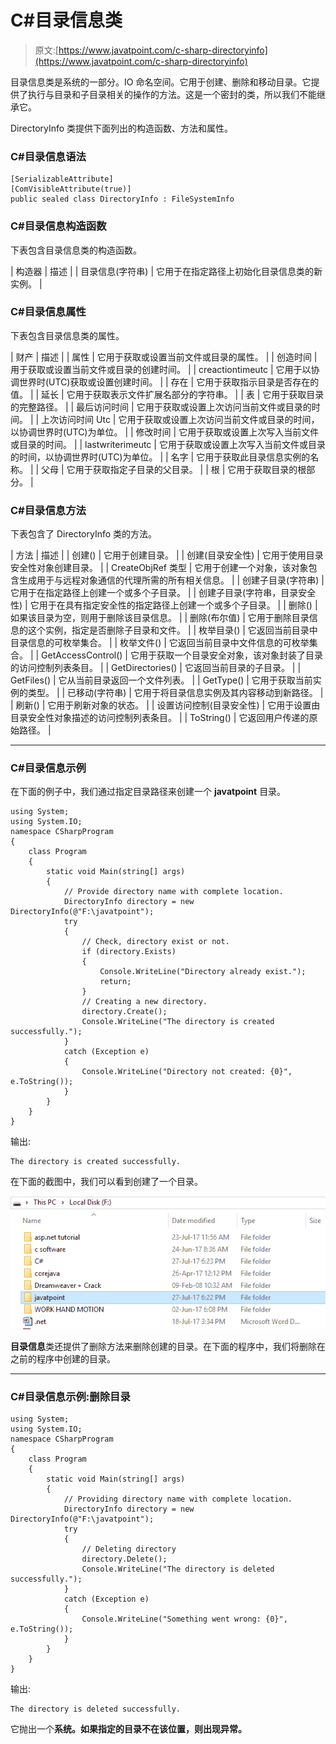 # C#目录信息类

> 原文:[https://www.javatpoint.com/c-sharp-directoryinfo](https://www.javatpoint.com/c-sharp-directoryinfo)

目录信息类是系统的一部分。IO 命名空间。它用于创建、删除和移动目录。它提供了执行与目录和子目录相关的操作的方法。这是一个密封的类，所以我们不能继承它。

DirectoryInfo 类提供下面列出的构造函数、方法和属性。

### C#目录信息语法

```
[SerializableAttribute]
[ComVisibleAttribute(true)]
public sealed class DirectoryInfo : FileSystemInfo

```

### C#目录信息构造函数

下表包含目录信息类的构造函数。

| 构造器 | 描述 |
| 目录信息(字符串) | 它用于在指定路径上初始化目录信息类的新实例。 |

### C#目录信息属性

下表包含目录信息类的属性。

| 财产 | 描述 |
| 属性 | 它用于获取或设置当前文件或目录的属性。 |
| 创造时间 | 用于获取或设置当前文件或目录的创建时间。 |
| creactiontimeutc | 它用于以协调世界时(UTC)获取或设置创建时间。 |
| 存在 | 它用于获取指示目录是否存在的值。 |
| 延长 | 它用于获取表示文件扩展名部分的字符串。 |
| 表 | 它用于获取目录的完整路径。 |
| 最后访问时间 | 它用于获取或设置上次访问当前文件或目录的时间。 |
| 上次访问时间 Utc | 它用于获取或设置上次访问当前文件或目录的时间，以协调世界时(UTC)为单位。 |
| 修改时间 | 它用于获取或设置上次写入当前文件或目录的时间。 |
| lastwriterimeutc | 它用于获取或设置上次写入当前文件或目录的时间，以协调世界时(UTC)为单位。 |
| 名字 | 它用于获取此目录信息实例的名称。 |
| 父母 | 它用于获取指定子目录的父目录。 |
| 根 | 它用于获取目录的根部分。 |

### C#目录信息方法

下表包含了 DirectoryInfo 类的方法。

| 方法 | 描述 |
| 创建() | 它用于创建目录。 |
| 创建(目录安全性) | 它用于使用目录安全性对象创建目录。 |
| CreateObjRef 类型 | 它用于创建一个对象，该对象包含生成用于与远程对象通信的代理所需的所有相关信息。 |
| 创建子目录(字符串) | 它用于在指定路径上创建一个或多个子目录。 |
| 创建子目录(字符串，目录安全性) | 它用于在具有指定安全性的指定路径上创建一个或多个子目录。 |
| 删除() | 如果该目录为空，则用于删除该目录信息。 |
| 删除(布尔值) | 它用于删除目录信息的这个实例，指定是否删除子目录和文件。 |
| 枚举目录() | 它返回当前目录中目录信息的可枚举集合。 |
| 枚举文件() | 它返回当前目录中文件信息的可枚举集合。 |
| GetAccessControl() | 它用于获取一个目录安全对象，该对象封装了目录的访问控制列表条目。 |
| GetDirectories() | 它返回当前目录的子目录。 |
| GetFiles() | 它从当前目录返回一个文件列表。 |
| GetType() | 它用于获取当前实例的类型。 |
| 已移动(字符串) | 它用于将目录信息实例及其内容移动到新路径。 |
| 刷新() | 它用于刷新对象的状态。 |
| 设置访问控制(目录安全性) | 它用于设置由目录安全性对象描述的访问控制列表条目。 |
| ToString() | 它返回用户传递的原始路径。 |

* * *

### C#目录信息示例

在下面的例子中，我们通过指定目录路径来创建一个 **javatpoint** 目录。

```
using System;
using System.IO;
namespace CSharpProgram
{
    class Program
    {
        static void Main(string[] args)
        {
            // Provide directory name with complete location.
            DirectoryInfo directory = new DirectoryInfo(@"F:\javatpoint");
            try
            {
                // Check, directory exist or not.
                if (directory.Exists)
                {
                    Console.WriteLine("Directory already exist.");
                    return;
                }
                // Creating a new directory.
                directory.Create();
                Console.WriteLine("The directory is created successfully.");
            }
            catch (Exception e)
            {
                Console.WriteLine("Directory not created: {0}", e.ToString());
            }
        }
    }
}

```

输出:

```
The directory is created successfully.

```

在下面的截图中，我们可以看到创建了一个目录。

![CSharp Directory info 1](img/bb260ca2341ec625cd55a13d2a94dc1d.png)

**目录信息**类还提供了删除方法来删除创建的目录。在下面的程序中，我们将删除在之前的程序中创建的目录。

* * *

### C#目录信息示例:删除目录

```
using System;
using System.IO;
namespace CSharpProgram
{
    class Program
    {
        static void Main(string[] args)
        {
            // Providing directory name with complete location.
            DirectoryInfo directory = new DirectoryInfo(@"F:\javatpoint");
            try
            {
                // Deleting directory
                directory.Delete();
                Console.WriteLine("The directory is deleted successfully.");
            }
            catch (Exception e)
            {
                Console.WriteLine("Something went wrong: {0}", e.ToString());
            }
        }
    }
}

```

输出:

```
The directory is deleted successfully.

```

它抛出一个**系统。如果指定的目录不在该位置，则出现异常。**
